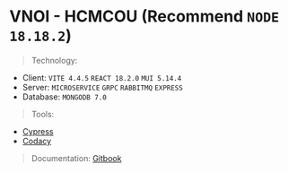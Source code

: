 # VNOI - HCMCOU (Recommend `NODE 18.18.2`)

> Technology:

- Client: `VITE 4.4.5` `REACT 18.2.0` `MUI 5.14.4`
- Server: `MICROSERVICE` `GRPC` `RABBITMQ` `EXPRESS`
- Database: `MONGODB 7.0`

> Tools:

- [Cypress](https://www.cypress.io/)
- [Codacy](https://www.codacy.com/)

> Documentation: [Gitbook](https://vnoi-doc.dorara.id.vn/)
